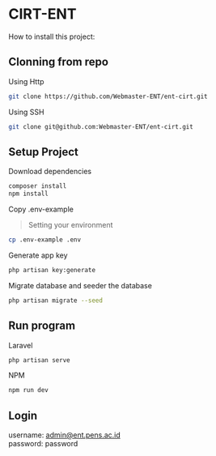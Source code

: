 # CIRT-ENT

How to install this project:

## Clonning from repo

Using Http

```bash
git clone https://github.com/Webmaster-ENT/ent-cirt.git
```

Using SSH

```bash
git clone git@github.com:Webmaster-ENT/ent-cirt.git
```

## Setup Project

Download dependencies

```bash
composer install
npm install
```

Copy .env-example

> Setting your environment

```bash
cp .env-example .env
```

Generate app key

```bash
php artisan key:generate
```

Migrate database and seeder the database

```bash
php artisan migrate --seed
```

## Run program

Laravel

```bash
php artisan serve
```

NPM

```bash
npm run dev
```

## Login

username: admin@ent.pens.ac.id <br>
password: password
